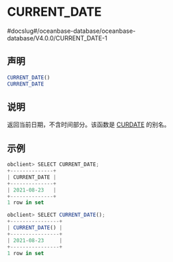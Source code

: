 CURRENT_DATE 
=================================
#docslug#/oceanbase-database/oceanbase-database/V4.0.0/CURRENT_DATE-1


声明 
-----------------------

```sql
CURRENT_DATE()
CURRENT_DATE
```



说明 
-----------------------

返回当前日期，不含时间部分。该函数是 [CURDATE](../1.date-and-time-functions-1/3.CURDATE.md) 的别名。

示例 
-----------------------

```javascript
obclient> SELECT CURRENT_DATE;
+--------------+
| CURRENT_DATE |
+--------------+
| 2021-08-23   |
+--------------+
1 row in set 

obclient> SELECT CURRENT_DATE();
+----------------+
| CURRENT_DATE() |
+----------------+
| 2021-08-23     |
+----------------+
1 row in set 
```


